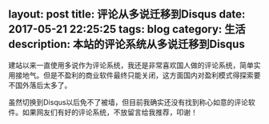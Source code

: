 layout: post
title: 评论从多说迁移到Disqus
date: 2017-05-21 22:25:25
tags: blog
category: 生活
description: 本站的评论系统从多说迁移到Disqus 
---

建站以来一直使用多说作为评论系统，我还是非常喜欢国人做的评论系统，简单实用接地气。但是不盈利的商业软件最终只能关闭，这方面国内对盈利模式得探索要不国外落后太多了。

虽然切换到Disqus以后免不了被墙，但目前我确实还没有找到称心如意的评论软件。如果网友们有好的评论系统，不放留言给我推荐，叩谢！
